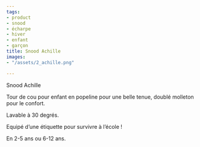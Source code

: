 ```yaml
---
tags:
- product
- snood
- écharpe
- hiver
- enfant
- garçon
title: Snood Achille
images:
- "/assets/2_achille.png"

---
```

Snood Achille

Tour de cou pour enfant en popeline pour une belle tenue, doublé molleton pour le confort. 

Lavable à 30 degrés. 

Equipé d’une étiquette pour survivre à l’école ! 

En 2-5 ans ou 6-12 ans.
